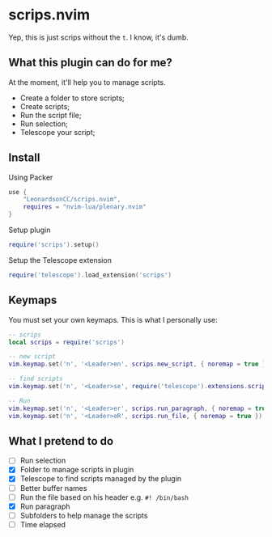 # scrips.nvim
Yep, this is just scrips without the `t`. I know, it's dumb.

## What this plugin can do for me?
At the moment, it'll help you to manage scripts.
- Create a folder to store scripts;
- Create scripts;
- Run the script file;
- Run selection;
- Telescope your script;

## Install
Using Packer
```lua
use {
    "LeonardsonCC/scrips.nvim",
    requires = "nvim-lua/plenary.nvim"
}
```

Setup plugin
```lua
require('scrips').setup()
```

Setup the Telescope extension
```lua
require('telescope').load_extension('scrips')
```

## Keymaps
You must set your own keymaps. This is what I personally use:
```lua
-- scrips
local scrips = require('scrips')

-- new script
vim.keymap.set('n', '<Leader>en', scrips.new_script, { noremap = true })

-- find scripts
vim.keymap.set('n', '<Leader>se', require('telescope').extensions.scrips.find_file, { noremap = true })

-- Run
vim.keymap.set('n', '<Leader>er', scrips.run_paragraph, { noremap = true })
vim.keymap.set('n', '<Leader>eR', scrips.run_file, { noremap = true })
```

## What I pretend to do
- [ ] Run selection
- [X] Folder to manage scripts in plugin
- [X] Telescope to find scripts managed by the plugin
- [ ] Better buffer names
- [ ] Run the file based on his header e.g. `#! /bin/bash`
- [X] Run paragraph
- [ ] Subfolders to help manage the scripts
- [ ] Time elapsed
